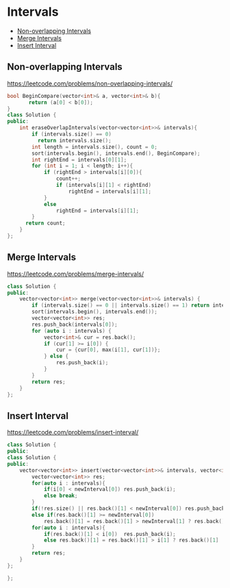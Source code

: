 # Intervals

+ [Non-overlapping Intervals](#non-overlapping-intervals)
+ [Merge Intervals](#merge-intervals)
+ [Insert Interval](#insert-interval)

## Non-overlapping Intervals

https://leetcode.com/problems/non-overlapping-intervals/

```C++
bool BeginCompare(vector<int>& a, vector<int>& b){
       return (a[0] < b[0]);
}    
class Solution {   
public:
    int eraseOverlapIntervals(vector<vector<int>>& intervals){
        if (intervals.size() == 0)
          return intervals.size();
        int length = intervals.size(), count = 0; 
        sort(intervals.begin(), intervals.end(), BeginCompare);
        int rightEnd = intervals[0][1];
        for (int i = 1; i < length; i++){
            if (rightEnd > intervals[i][0]){
                count++;
                if (intervals[i][1] < rightEnd)
                    rightEnd = intervals[i][1];
            }
            else
                rightEnd = intervals[i][1];
        }
      return count;
    }
};
```

## Merge Intervals

https://leetcode.com/problems/merge-intervals/

```C++
class Solution {
public:
    vector<vector<int>> merge(vector<vector<int>>& intervals) {
        if (intervals.size() == 0 || intervals.size() == 1) return intervals;
        sort(intervals.begin(), intervals.end());         
		vector<vector<int>> res;		
        res.push_back(intervals[0]);
        for (auto i : intervals) {
            vector<int>& cur = res.back();
            if (cur[1] >= i[0]) {
                cur = {cur[0], max(i[1], cur[1])};
            } else {
                res.push_back(i); 
            }
        }
        return res;
    }
};
```

## Insert Interval

https://leetcode.com/problems/insert-interval/

```C++
class Solution {
public:
class Solution {
public:
    vector<vector<int>> insert(vector<vector<int>>& intervals, vector<int>& newInterval) {
        vector<vector<int>> res;
        for(auto i : intervals){
            if(i[0] < newInterval[0]) res.push_back(i);
            else break;
        }
        if(!res.size() || res.back()[1] < newInterval[0]) res.push_back(newInterval);
        else if(res.back()[1] >= newInterval[0])
            res.back()[1] = res.back()[1] > newInterval[1] ? res.back()[1] : newInterval[1];
        for(auto i : intervals){
            if(res.back()[1] < i[0])  res.push_back(i);
            else res.back()[1] = res.back()[1] > i[1] ? res.back()[1] : i[1];
        }
        return res;
    }
};

};
```

